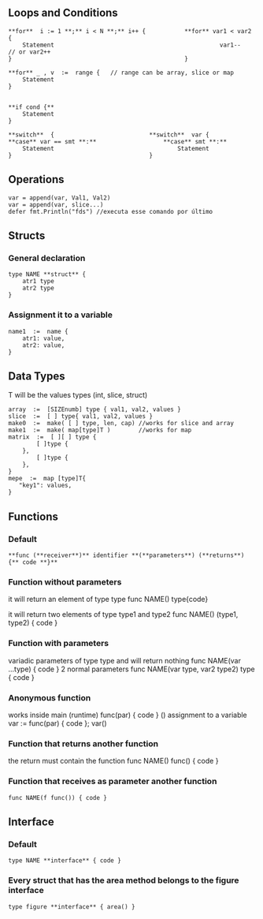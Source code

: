 ## Loops and Conditions

    **for**  i := 1 **;** i < N **;** i++ {           **for** var1 < var2 {
        Statement                                               var1--   // or var2++
    }                                                 }

    **for** _ , v  :=  range {   // range can be array, slice or map
        Statement  
    }


    **if cond {**
        Statement
    }

    **switch**  {                           **switch**  var {
    **case** var == smt **:**                   **case** smt **:** 
        Statement                                   Statement
    }                                       }

        

## Operations

    var = append(var, Val1, Val2)
    var = append(var, slice...)
    defer fmt.Println("fds") //executa esse comando por último


## Structs

### General declaration
    type NAME **struct** { 
        atr1 type
        atr2 type
    }

### Assignment it to a variable
    name1  :=  name {
        atr1: value,
        atr2: value,
    }


## Data Types
T will be the values types (int, slice, struct)

    array  :=  [SIZEnumb] type { val1, val2, values }
    slice  :=  [ ] type{ val1, val2, values }
    make0  :=  make( [ ] type, len, cap) //works for slice and array
    make1  :=  make( map[type]T )        //works for map
    matrix  :=  [ ][ ] type {
            [ ]type {
        },
            [ ]type {
        },
    }
    mepe  :=  map [type]T{          
       "key1": values,
    }


## Functions

### Default
    **func (**receiver**)** identifier **(**parameters**) (**returns**) {** code **}**

### Function without parameters 
it will return an element of type type
    func NAME() type{code}

it will return two elements of type type1 and type2
    func NAME() (type1, type2) { code }

### Function with parameters
variadic parameters of type type and will return nothing
    func NAME(var ...type) { code }
2 normal parameters
    func NAME(var type, var2 type2) type { code }

### Anonymous function
works inside main (runtime)
    func(par) { code } ()
assignment to a variable
    var := func(par) { code }; var()

### Function that returns another function
the return must contain the function
    func NAME() func() { code }

### Function that receives as parameter another function
    func NAME(f func()) { code }

## Interface
### Default
    type NAME **interface** { code }
### Every struct that has the area method belongs to the figure interface
    type figure **interface** { area() }
